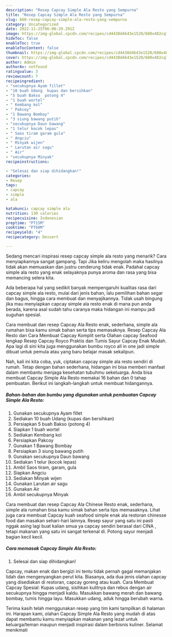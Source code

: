 ```yaml
---
description: "Resep Capcay Simple Ala Resto yang Sempurna"
title: "Resep Capcay Simple Ala Resto yang Sempurna"
slug: 660-resep-capcay-simple-ala-resto-yang-sempurna
category: Uncategorized
date: 2022-11-25T06:08:29.291Z
image: https://img-global.cpcdn.com/recipes/cd4438d4b43e1520/680x482cq70/capcay-simple-ala-resto-foto-resep-utama.jpg
hideToc: false
enableToc: true
enableTocContent: false
thumbnail: https://img-global.cpcdn.com/recipes/cd4438d4b43e1520/680x482cq70/capcay-simple-ala-resto-foto-resep-utama.jpg
cover: https://img-global.cpcdn.com/recipes/cd4438d4b43e1520/680x482cq70/capcay-simple-ala-resto-foto-resep-utama.jpg
author: Admin
authorAv: notfound
ratingvalue: 3
reviewcount: 7
recipeingredient:
- "secukupnya Ayam fillet"
- "10 buah Udang  kupas dan bersihkan"
- "5 buah Bakso  potong 4"
- "1 buah wortel"
- " Kembang kol"
- " Pakcoy"
- "1 Bawang Bombay"
- "3 siung bawang putih"
- "secukupnya Daun bawang"
- "1 telur kocok lepas"
- " Saos tiram garam gula"
- " Angciu"
- " Minyak wijen"
- " Larutan air sagu"
- " Air"
- "secukupnya Minyak"
recipeinstructions:

- "Selesai dan siap dihidangkan!"
categories:
- Resep
tags:
- capcay
- simple
- ala

katakunci: capcay simple ala 
nutrition: 130 calories
recipecuisine: Indonesian
preptime: "PT15M"
cooktime: "PT60M"
recipeyield: "4"
recipecategory: Dessert

---
```



Sedang mencari inspirasi resep capcay simple ala resto yang menarik? Cara menyiapkannya sangat gampang. Tapi Jika keliru mengolah maka hasilnya tidak akan memuaskan dan justru cenderung tidak enak. Padahal capcay simple ala resto yang enak selayaknya punya aroma dan rasa yang bisa memancing selera kita.


Ada beberapa hal yang sedikit banyak mempengaruhi kualitas rasa dari capcay simple ala resto, mulai dari jenis bahan, lalu pemilihan bahan segar dan bagus, hingga cara membuat dan menyajikannya. Tidak usah bingung jika mau menyiapkan capcay simple ala resto enak di mana pun anda berada, karena asal sudah tahu caranya maka hidangan ini mampu jadi suguhan spesial.

Cara membuat dan resep Capcay Ala Resto enak, sederhana, simple ala rumahan bisa kamu simak bahan serta tips memasaknya. Resep Capcay Ala Resto dan Cara Membuat Capcay Komplit serta Olahan capcay Seafood lengkap Resep Capcay Royco Praktis dan Tumis Sayur Capcay Enak Mudah. Apa lagi di sini kita juga menggunakan bumbu royco all in one jadi simple dibuat untuk pemula atau yang baru belajar masak sekalipun.


Nah, kali ini kita coba, yuk, ciptakan capcay simple ala resto sendiri di rumah. Tetap dengan bahan sederhana, hidangan ini bisa memberi manfaat dalam membantu menjaga kesehatan tubuhmu sekeluarga. Anda bisa membuat Capcay Simple Ala Resto memakai 16 bahan dan 0 tahap pembuatan. Berikut ini langkah-langkah untuk membuat hidangannya.

<!--inarticleads1-->

##### Bahan-bahan dan bumbu yang digunakan untuk pembuatan Capcay Simple Ala Resto:

1. Gunakan secukupnya Ayam fillet
1. Sediakan 10 buah Udang  (kupas dan bersihkan)
1. Persiapkan 5 buah Bakso  (potong 4)
1. Siapkan 1 buah wortel
1. Sediakan  Kembang kol
1. Persiapkan  Pakcoy
1. Gunakan 1 Bawang Bombay
1. Persiapkan 3 siung bawang putih
1. Gunakan secukupnya Daun bawang
1. Sediakan 1 telur (kocok lepas)
1. Ambil  Saos tiram, garam, gula
1. Siapkan  Angciu
1. Sediakan  Minyak wijen
1. Gunakan  Larutan air sagu
1. Gunakan  Air
1. Ambil secukupnya Minyak


Cara membuat dan resep Capcay Ala Chinese Resto enak, sederhana, simple ala rumahan bisa kamu simak bahan serta tips memasaknya. Lihat juga cara membuat Capcay kuah seafood simple enak ala restoran chinesse food dan masakan sehari-hari lainnya. Resep sayur yang satu ini pasti nggak asing lagi buat kalian smua ya capcay sendiri berasal dari CINA , tetapi makanan yang satu ini sangat terkenal di. Potong sayur menjadi bagian kecil kecil. 

<!--inarticleads2-->

##### Cara memasak Capcay Simple Ala Resto:


1. Selesai dan siap dihidangkan!

Capcay, makan enak dan bergizi ini tentu tidak pernah gagal memanjakan lidah dan mengenyangkan perut kita. Biasanya, ada dua jenis olahan capcay yang disediakan di restoran, capcay goreng atau kuah. Cara Membuat Capcay Spesial: Kupas udang, sisihkan kulitnya dan rebus dengan air secukupnya hingga menjadi kaldu. Masukkan bawang merah dan bawang bombay, tumis hingga layu. Masukkan udang, aduk hingga berubah warna. 

Terima kasih telah menggunakan resep yang tim kami tampilkan di halaman ini. Harapan kami, olahan Capcay Simple Ala Resto yang mudah di atas dapat membantu kamu menyiapkan makanan yang lezat untuk keluarga/teman maupun menjadi inspirasi dalam berbisnis kuliner. Selamat menikmati
